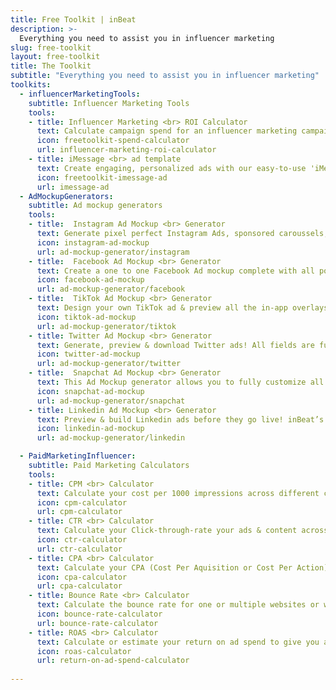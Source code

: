 ```yaml
---
title: Free Toolkit | inBeat
description: >-
  Everything you need to assist you in influencer marketing
slug: free-toolkit
layout: free-toolkit
title: The Toolkit
subtitle: "Everything you need to assist you in influencer marketing"
toolkits:
  - influencerMarketingTools:
    subtitle: Influencer Marketing Tools
    tools:
    - title: Influencer Marketing <br> ROI Calculator
      text: Calculate campaign spend for an influencer marketing campaign & estimate it’s results
      icon: freetoolkit-spend-calculator
      url: influencer-marketing-roi-calculator
    - title: iMessage <br> ad template
      text: Create engaging, personalized ads with our easy-to-use 'iMessage' style Figma template.
      icon: freetoolkit-imessage-ad
      url: imessage-ad
  - AdMockupGenerators:
    subtitle: Ad mockup generators
    tools:
    - title:  Instagram Ad Mockup <br> Generator 
      text: Generate pixel perfect Instagram Ads, sponsored caroussels, reels & stories in every format. 
      icon: instagram-ad-mockup
      url: ad-mockup-generator/instagram
    - title:  Facebook Ad Mockup <br> Generator 
      text: Create a one to one Facebook Ad mockup complete with all possible fields and call-to-actions.  
      icon: facebook-ad-mockup
      url: ad-mockup-generator/facebook
    - title:  TikTok Ad Mockup <br> Generator 
      text: Design your own TikTok ad & preview all the in-app overlays before it goes live on the platform. 
      icon: tiktok-ad-mockup
      url: ad-mockup-generator/tiktok
    - title: Twitter Ad Mockup <br> Generator 
      text: Generate, preview & download Twitter ads! All fields are fully customizable, and download everything for free.
      icon: twitter-ad-mockup
      url: ad-mockup-generator/twitter
    - title:  Snapchat Ad Mockup <br> Generator 
      text: This Ad Mockup generator allows you to fully customize all fields on a Snapchat ad, and upload your own media!
      icon: snapchat-ad-mockup
      url: ad-mockup-generator/snapchat
    - title: Linkedin Ad Mockup <br> Generator 
      text: Preview & build Linkedin ads before they go live! inBeat’s ad mockup generator offers all formats available for paid ads. 
      icon: linkedin-ad-mockup
      url: ad-mockup-generator/linkedin

  - PaidMarketingInfluencer:
    subtitle: Paid Marketing Calculators
    tools:
    - title: CPM <br> Calculator
      text: Calculate your cost per 1000 impressions across different channels or multiple campaigns.
      icon: cpm-calculator
      url: cpm-calculator
    - title: CTR <br> Calculator
      text: Calculate your Click-through-rate your ads & content across different channels.
      icon: ctr-calculator
      url: ctr-calculator
    - title: CPA <br> Calculator
      text: Calculate your CPA (Cost Per Aquisition or Cost Per Action) across different channels.
      icon: cpa-calculator
      url: cpa-calculator
    - title: Bounce Rate <br> Calculator
      text: Calculate the bounce rate for one or multiple websites or webpages.
      icon: bounce-rate-calculator
      url: bounce-rate-calculator
    - title: ROAS <br> Calculator
      text: Calculate or estimate your return on ad spend to give you an overview on the effectiveness & return on investment of paid campaigns.
      icon: roas-calculator
      url: return-on-ad-spend-calculator
  
---
```

